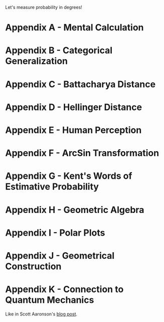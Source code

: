 
Let's measure probability in degrees!

<script src="assets/needle.js"></script>

<div class="needle">
	<canvas id="needle" width="400" height="400"></canvas>
</div>




# Appendix A - Mental Calculation

# Appendix B - Categorical Generalization

# Appendix C - Battacharya Distance

# Appendix D - Hellinger Distance

# Appendix E - Human Perception

# Appendix F - ArcSin Transformation

# Appendix G - Kent's Words of Estimative Probability

# Appendix H - Geometric Algebra

# Appendix I - Polar Plots

# Appendix J - Geometrical Construction

# Appendix K - Connection to Quantum Mechanics

Like in Scott Aaronson's [blog post](https://www.scottaaronson.com/democritus/lec9.html).

